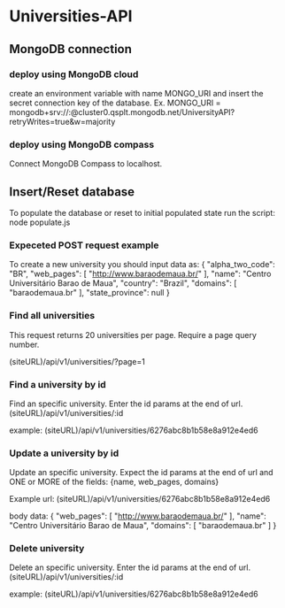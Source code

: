 # Universities-API

## MongoDB connection

### deploy using MongoDB cloud

create an environment variable with name MONGO_URI and insert the secret connection key of the database.
Ex.
MONGO_URI = mongodb+srv://<UserName>:<Password>@cluster0.qsplt.mongodb.net/UniversityAPI?retryWrites=true&w=majority

### deploy using MongoDB compass

Connect MongoDB Compass to localhost.

## Insert/Reset database

To populate the database or reset to initial populated state run the script: node populate.js

### Expeceted POST request example

To create a new university you should input data as:
{
"alpha_two_code": "BR",
"web_pages": [
"http://www.baraodemaua.br/"
],
"name": "Centro Universitário Barao de Maua",
"country": "Brazil",
"domains": [
"baraodemaua.br"
],
"state_province": null
}

### Find all universities

This request returns 20 universities per page. Require a page query number.

(siteURL)/api/v1/universities/?page=1

### Find a university by id

Find an specific university. Enter the id params at the end of url.
(siteURL)/api/v1/universities/:id

example:
(siteURL)/api/v1/universities/6276abc8b1b58e8a912e4ed6

### Update a university by id

Update an specific university. Expect the id params at the end of url and ONE or MORE of the fields: {name, web_pages, domains}

Example
url:
(siteURL)/api/v1/universities/6276abc8b1b58e8a912e4ed6

body data:
{
"web_pages": [
"http://www.baraodemaua.br/"
],
"name": "Centro Universitário Barao de Maua",
"domains": [
"baraodemaua.br"
]
}

### Delete university

Delete an specific university. Enter the id params at the end of url.
(siteURL)/api/v1/universities/:id

example:
(siteURL)/api/v1/universities/6276abc8b1b58e8a912e4ed6
